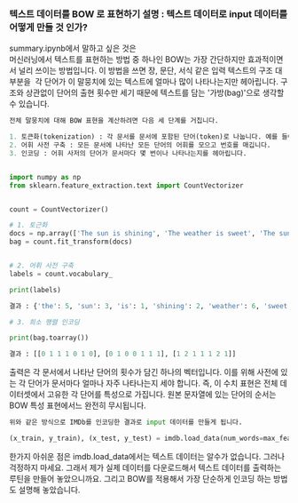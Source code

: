 ### 텍스트 데이터를 BOW 로 표현하기 설명 : 텍스트 데이터로 input 데이터를 어떻게 만들 것 인가?

summary.ipynb에서 말하고 싶은 것은 <br>
머신러닝에서 텍스트를 표현하는 방법 중 하나인 BOW는 가장 간단하지만 효과적이면서 널리 쓰이는 방법입니다. 이 방법을 쓰면 장, 문단, 서식 같은 입력 텍스트의 구조 대부분을  각 단어가 이 말뭉치에 있는 텍스트에 얼마나 많이 나타나는지만 헤아립니다. 구조와 상관없이 단어의 출현 횟수만 세기 때문에 텍스트를 담는 '가방(bag)'으로 생각할 수 있습니다.

```python
전체 말뭉치에 대해 BOW 표현을 계산하려면 다음 세 단계를 거칩니다.

1. 토큰화(tokenization) : 각 문서를 문서에 포함된 단어(token)로 나눕니다. 예를 들어 공백이나 구두점 등을 기준으로 구분합니다.
2. 어휘 사전 구축 : 모든 문서에 나타난 모든 단어의 어휘를 모으고 번호를 매깁니다.
3. 인코딩 : 어휘 사저의 단어가 문서마다 몇 번이나 나타나는지를 헤아립니다.
```

```python

import numpy as np
from sklearn.feature_extraction.text import CountVectorizer


count = CountVectorizer()

# 1. 토근화
docs = np.array(['The sun is shining', 'The weather is sweet', 'The sun is shining and the weather is sweet'])
bag = count.fit_transform(docs)


# 2. 어휘 사전 구축
labels = count.vocabulary_

print(labels)

결과 : {'the': 5, 'sun': 3, 'is': 1, 'shining': 2, 'weather': 6, 'sweet': 4, 'and': 0}

# 3. 희소 행렬 인코딩

print(bag.toarray())

결과 : [[0 1 1 1 0 1 0], [0 1 0 0 1 1 1], [1 2 1 1 1 2 1]]

```

출력은 각 문서에서 나타난 단어의 횟수가 담긴 하나의 벡터입니다. 이를 위해 사전에 있는 각 단어가 문서마다 얼마나 자주 나타나는지 세야 합니다. 즉, 이 수치 표현은 전체 데이터셋에서 고유한 각 단어를 특성으로 가집니다. 원본 문자열에 있는 단어의 순서는 BOW 특성 표현에서느 완전히 무시됩니다.


```python
위와 같은 방식으로 IMDb를 인코딩한 결과로 input 데이터를 만들게 됩니다.

(x_train, y_train), (x_test, y_test) = imdb.load_data(num_words=max_features)

```
한가지 아쉬운 점은 imdb.load_data에서는 텍스트 데이터는 알수가 없습니다. 그러나 걱정하지 마세요. 그래서 제가 실제 데이터를 다운로드해서 텍스트 데이터를 출력하는 루틴을 만들어 놓았으니까요. 그리고 BOW를 적용해서 가장 단순하게 인코딩 하는 방법도 설명해 놓았습니다.
